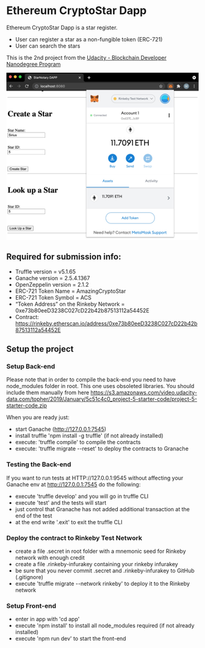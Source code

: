 # Ethereum CryptoStar Dapp

Ethereum CryptoStar Dapp is a star register.

- User can register a star as a non-fungible token (ERC-721)
- User can search the stars

This is the 2nd project from the
[Udacity - Blockchain Developer Nanodegree Program](https://www.udacity.com/course/blockchain-developer-nanodegree--nd1309)

![star-dapp](res/star-dapp.jpg)

## Required for submission info:

- Truffle version = v5.1.65
- Ganache version = 2.5.4.1367
- OpenZeppelin version = 2.1.2
- ERC-721 Token Name = AmazingCryptoStar
- ERC-721 Token Symbol = ACS
- “Token Address” on the Rinkeby Network = 0xe73b80eeD3238C027cD22b42b87513112a54452E
- Contract: https://rinkeby.etherscan.io/address/0xe73b80eeD3238C027cD22b42b87513112a54452E

## Setup the project

### Setup Back-end

Please note that in order to compile the back-end you need to have node_modules folder in root.
This one uses obsoleted libraries. You should include them manually from here https://s3.amazonaws.com/video.udacity-data.com/topher/2019/January/5c51c4c0_project-5-starter-code/project-5-starter-code.zip

When you are ready just:
- start Ganache (http://127.0.0.1:7545)
- install truffle 'npm install -g truffle' (if not already installed)
- execute: 'truffle compile' to compile the contracts
- execute: 'truffle migrate --reset' to deploy the contracts to Granache

### Testing the Back-end

If you want to run tests at HTTP://127.0.0.1:9545 without affecting your Ganache env at http://127.0.0.1:7545 do the following:
- execute 'truffle develop' and you will go in truffle CLI
- execute 'test' and the tests will start
- just control that Granache has not added additional transaction at the end of the test
- at the end write '.exit' to exit the truffle CLI

### Deploy the contract to Rinkeby Test Network

- create a file .secret in root folder with a mnemonic seed for Rinkeby network with enough credit
- create a file .rinkeby-infurakey containing your rinkeby infurakey  
- be sure that you never commit .secret and .rinkeby-infurakey to GitHub (.gitignore)
- execute 'truffle migrate --network rinkeby' to deploy it to the Rinkeby network

### Setup Front-end

- enter in app with 'cd app'
- execute 'npm install' to install all node_modules required (if not already installed)
- execute 'npm run dev' to start the front-end
